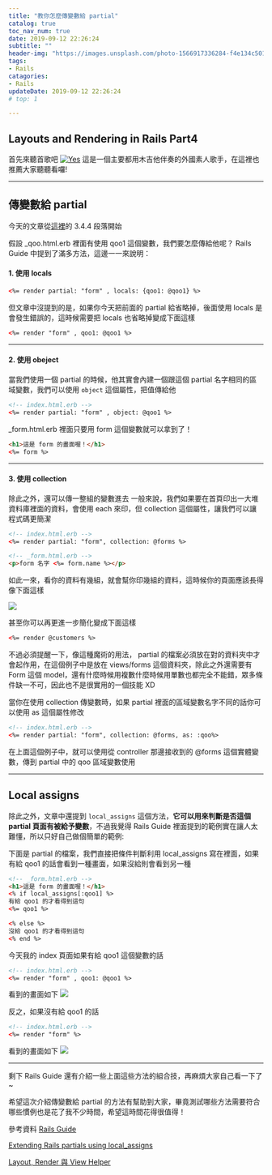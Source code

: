 ```yaml
---
title: "教你怎麼傳變數給 partial"
catalog: true
toc_nav_num: true
date: 2019-09-12 22:26:24
subtitle: ""
header-img: "https://images.unsplash.com/photo-1566917336284-f4e134c5012e?ixlib=rb-1.2.1&ixid=eyJhcHBfaWQiOjEyMDd9&auto=format&fit=crop&w=976&q=80"
tags:
- Rails
catagories:
- Rails
updateDate: 2019-09-12 22:26:24
# top: 1

---
```


## Layouts and Rendering in Rails Part4
首先來聽首歌吧
[![Yes](https://img.youtube.com/vi/PPLgXcxMEQc/0.jpg)](https://www.youtube.com/watch?v=PPLgXcxMEQc)
這是一個主要都用木吉他伴奏的外國素人歌手，在這裡也推薦大家聽聽看囉!
***

## 傳變數給 partial
今天的文章從[這裡](https://guides.rubyonrails.org/layouts_and_rendering.html)的 3.4.4 段落開始

假設 _qoo.html.erb 裡面有使用 qoo1 這個變數，我們要怎麼傳給他呢？
Rails Guide 中提到了滿多方法，這邊一一來說明：
#### 1. 使用 locals 
``` html
<%= render partial: "form" , locals: {qoo1: @qoo1} %>
```
但文章中沒提到的是，如果你今天把前面的 partial 給省略掉，後面使用 locals 是會發生錯誤的，這時候需要把 locals 也省略掉變成下面這樣
``` html
<%= render "form" , qoo1: @qoo1 %>
```

***
#### 2. 使用 obeject
當我們使用一個 partial 的時候，他其實會內建一個跟這個 partial 名字相同的區域變數，我們可以使用 `object` 這個屬性，把值傳給他
``` html
<!-- index.html.erb -->
<%= render partial: "form" , object: @qoo1 %>
```
_form.html.erb 裡面只要用 form 這個變數就可以拿到了！
``` html
<h1>這是 form 的畫面喔！</h1>
<%= form %>
```
***
#### 3. 使用 collection
除此之外，還可以傳一整組的變數進去
一般來說，我們如果要在首頁印出一大堆資料庫裡面的資料，會使用 each 來印，但 collection 這個屬性，讓我們可以讓程式碼更簡潔
```html
<!-- index.html.erb -->
<%= render partial: "form", collection: @forms %>
```
```html
<!-- _form.html.erb -->
<p>form 名字 <%= form.name %></p>  
```
如此一來，看你的資料有幾組，就會幫你印幾組的資料，這時候你的頁面應該長得像下面這樣

![](https://i.imgur.com/BjpaGKV.png)

甚至你可以再更進一步簡化變成下面這樣
```html
<%= render @customers %>
```
不過必須提醒一下，像這種魔術的用法， partial 的檔案必須放在對的資料夾中才會起作用，在這個例子中是放在 views/forms 這個資料夾，除此之外還需要有 Form 這個 model，還有什麼時候用複數什麼時候用單數也都完全不能錯，眾多條件缺一不可，因此也不是很實用的一個技能 XD

當你在使用 collection 傳變數時，如果 partial 裡面的區域變數名字不同的話你可以使用 as 這個屬性修改

```html
<!-- index.html.erb -->
<%= render partial: "form", collection: @forms, as: :qoo%>
```
在上面這個例子中，就可以使用從 controller 那邊接收到的 @forms 這個實體變數，傳到 partial 中的 qoo 區域變數使用

***
## Local assigns
除此之外，文章中還提到 `local_assigns` 這個方法，**它可以用來判斷是否這個 partial 頁面有被給予變數**，不過我覺得 Rails Guide 裡面提到的範例實在讓人太難懂，所以只好自己做個簡單的範例:

下面是 partial 的檔案，我們直接把條件判斷利用 local_assigns 寫在裡面，如果有給 qoo1 的話會看到一種畫面，如果沒給則會看到另一種
``` html
<!-- _form.html.erb -->
<h1>這是 form 的畫面喔！</h1>
<% if local_assigns[:qoo1] %>
有給 qoo1 的才看得到這句 
<%= qoo1 %>

<% else %>
沒給 qoo1 的才看得到這句
<% end %>
```
今天我的 index 頁面如果有給 qoo1 這個變數的話
``` html
<!-- index.html.erb -->
<%= render "form" , qoo1: @qoo1 %>
```
看到的畫面如下
![](https://i.imgur.com/s9jzuWx.png)

反之，如果沒有給 qoo1 的話
```html
<!-- index.html.erb -->
<%= render "form" %>
```
看到的畫面如下
![](https://i.imgur.com/LgwKbBa.png)

***
剩下 Rails Guide 還有介紹一些上面這些方法的組合技，再麻煩大家自己看一下了~

希望這次介紹傳變數給 partial 的方法有幫助到大家，畢竟測試哪些方法需要符合哪些慣例也是花了我不少時間，希望這時間花得很值得！


參考資料
[Rails Guide](https://guides.rubyonrails.org/layouts_and_rendering.html)

[Extending Rails partials using local_assigns](https://blog.evalcode.com/extending-rails-partials-using-local_assigns/)

[Layout, Render 與 View Helper](https://railsbook.tw/chapters/15-layout-render-and-view-helper.html)
